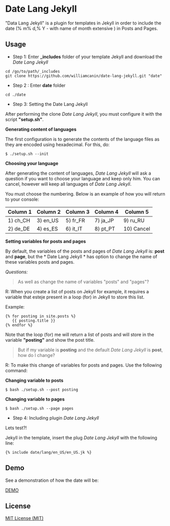 # Date Lang Jekyll

"Data Lang Jekyll" is a plugin for templates in Jekyll in order to 
include the date (% m% d,% Y - with name of month extensive ) in 
Posts and Pages.

## Usage

* Step 1: Enter **_includes** folder of your template Jekyll and download the *Date Lang Jekyll*

```
cd /go/to/path/_includes
git clone https://github.com/williamcanin/date-lang-jekyll.git "date"
```

* Step 2 : Enter **date** folder

```
cd ./date
```

* Step 3: Setting the Date Lang Jekyll

After performing the clone *Date Lang Jekyll*, you must configure it with the script **"setup.sh"**.

**Generating content of languages**

The first configuration is to generate the contents of the language files as they are encoded using hexadecimal. For this, do:

```
$ ./setup.sh --init
```

**Choosing your language**

After generating the content of languages, *Date Lang Jekyll* will ask a question if you want to choose your language and keep only him.
You can cancel, however will keep all languages of *Date Lang Jekyll*.

You must choose the numbering. Below is an example of how you will return to your console:

| Column 1 | Column 2 | Column 3 | Column 4 | Column 5 |
|----------|----------|----------|----------|----------|
|1) ch_CH  | 3) en_US | 5) fr_FR | 7) ja_JP | 9) ru_RU |
|2) de_DE  | 4) es_ES | 6) it_IT | 8) pt_PT |10) Cancel|

**Setting variables for posts and pages**

By default, the variables of the posts and pages of *Date Lang Jekyll* is: 
**post** and **page**, but the * Date Lang Jekyll * has option to change the name of these variables posts and pages. 

*Questions:*

> As well as change the name of variables "posts" and "pages"?

R: When you create a list of posts on Jekyll for example, it requires a variable that esteje present in a loop (for) in Jekyll to store this list.

Example:

```
{% for posting in site.posts %}
   {{ posting.title }}
{% endfor %}  
```

Note that the loop (for) me will return a list of posts and will store in the variable **"posting"** and show the post title.

> But if my variable is **posting** and the default *Date Lang Jekyll* 
> is **post**, how do I change?

R:  To make this change of variables for posts and pages. Use the following command:

**Changing variable to posts**

```
$ bash ./setup.sh --post posting 
```

**Changing variable to pages**

```
$ bash ./setup.sh --page pages
```


* Step 4: Including plugin *Date Lang Jekyll*

Lets test?!

Jekyll in the template, insert the plug *Date Lang Jekyll* with the following line:

```
{% include date/lang/en_US/en_US.jk %}
```


## Demo 

See a demonstration of how the date will be:

[DEMO](http://williamcanin.com/date-lang-jekyll)


## License

[MIT License (MIT)](https://opensource.org/licenses/MIT)
